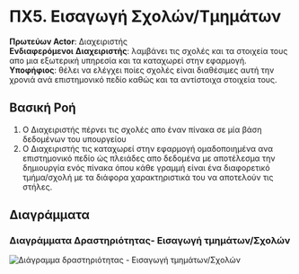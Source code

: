 # ΠΧ5. Εισαγωγή Σχολών/Τμημάτων

**Πρωτεύων Actor**: Διαχειριστής <br>
**Ενδιαφερόμενοι**
**Διαχειριστής**: λαμβάνει τις σχολές και τα στοιχεία τους απο μια εξωτερική υπηρεσία και τα καταχωρεί στην εφαρμογή.<br>
**Υποφήφιος**: θέλει να ελέγχει ποίες σχολές είναι διαθέσιμες αυτή την χρονιά ανά επιστημονικό πεδίο καθώς και τα αντίστοιχα στοιχεία τους.

## Βασική Ροή
1. Ο Διαχειριστής πέρνει τις σχολές απο έναν πίνακα σε μία βάση δεδομένων
του υπουργείου
2. Ο Διαχειριστής τις καταχωρεί στην εφαρμογή ομαδοποιημένα ανα επιστημονικό πεδίο
ώς πλειάδες απο δεδομένα με αποτέλεσμα την δημιουργία ενός πίνακα όπου κάθε γραμμή
είναι ένα διαφορετικό τμήμα/σχολή με τα διάφορα χαρακτηριστικά του να αποτελούν τις στήλες.


## Διαγράμματα
### Διαγράμματα Δραστηριότητας- Εισαγωγή τμημάτων/Σχολών 

![Διάγραμμα δραστηριότητας - Εισαγωγή τμημάτων/Σχολών](uml/requirements/)
